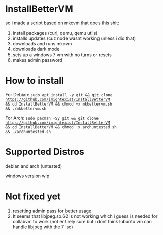 # InstallBetterVM

so i made a script based on mkcvm that does this shit:
1. install packages (curl, qemu, qemu utils)
2. installs updates (cuz node wasnt working unless i did that)
3. downloads and runs mkcvm
4. downloads dark mode
5. sets up a windows 7 vm with no turns or resets
6. makes admin password

# How to install
For Debian:
<code>sudo apt install -y git && git clone https://github.com/imightexist/InstallBetterVM && cd InstallBetterVM && chmod +x mkbettervm.sh && ./mkbettervm.sh</code>

For Arch:
<code>sudo pacman -Sy git && git clone https://github.com/imightexist/InstallBetterVM && cd InstallBetterVM && chmod +x archuntested.sh && ./archuntested.sh</code>

# Supported Distros
debian and arch (untested)

windows version wip

# Not fixed yet
1. resetting admin pass for better usage
2. It seems that libjpeg.so.62 is not working which i guess is needed for collabvm to work (not entirely sure but i dont think lubuntu vm can handle libjpeg with the 7 iso)
